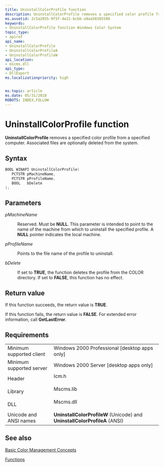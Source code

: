 ```yaml
---
title: UninstallColorProfile function
description: UninstallColorProfile removes a specified color profile from a specified computer. Associated files are optionally deleted from the system.
ms.assetid: 2c5a2055-9f5f-4e21-bcbb-a9aa50105598
keywords:
- UninstallColorProfile function Windows Color System
topic_type:
- apiref
api_name:
- UninstallColorProfile
- UninstallColorProfileA
- UninstallColorProfileW
api_location:
- mscms.dll
api_type:
- DllExport
ms.localizationpriority: high


ms.topic: article
ms.date: 05/31/2018
ROBOTS: INDEX,FOLLOW
---
```


# UninstallColorProfile function

**UninstallColorProfile** removes a specified color profile from a specified computer. Associated files are optionally deleted from the system.

## Syntax


```C++
BOOL WINAPI UninstallColorProfile(
   PCTSTR pMachineName,
   PCTSTR pProfileName,
   BOOL   bDelete
);
```



## Parameters

<dl> <dt>

*pMachineName* 
</dt> <dd>

Reserved. Must be **NULL**. This parameter is intended to point to the name of the machine from which to uninstall the specified profile. A **NULL** pointer indicates the local machine.

</dd> <dt>

*pProfileName* 
</dt> <dd>

Points to the file name of the profile to uninstall.

</dd> <dt>

*bDelete* 
</dt> <dd>

If set to **TRUE**, the function deletes the profile from the COLOR directory. If set to **FALSE**, this function has no effect.

</dd> </dl>

## Return value

If this function succeeds, the return value is **TRUE**.

If this function fails, the return value is **FALSE**. For extended error information, call **GetLastError**.

## Requirements



|                                     |                                                                                       |
|-------------------------------------|---------------------------------------------------------------------------------------|
| Minimum supported client<br/> | Windows 2000 Professional \[desktop apps only\]<br/>                            |
| Minimum supported server<br/> | Windows 2000 Server \[desktop apps only\]<br/>                                  |
| Header<br/>                   | <dl> <dt>Icm.h</dt> </dl>      |
| Library<br/>                  | <dl> <dt>Mscms.lib</dt> </dl>  |
| DLL<br/>                      | <dl> <dt>Mscms.dll</dt> </dl>  |
| Unicode and ANSI names<br/>   | **UninstallColorProfileW** (Unicode) and **UninstallColorProfileA** (ANSI)<br/> |



## See also

<dl> <dt>

[Basic Color Management Concepts](basic-color-management-concepts.md)
</dt> <dt>

[Functions](functions.md)
</dt> </dl>

 

 





